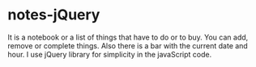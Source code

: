# notes-jQuery
It is a notebook or a list of things that have to do or to buy. You can add, remove or complete things.
Also there is a bar with the current date and hour.
I use jQuery library for simplicity in the javaScript code.
